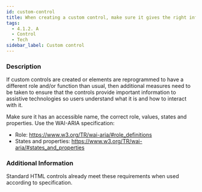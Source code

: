 ```yaml
---
id: custom-control
title: When creating a custom control, make sure it gives the right information to assistive technology
tags:
  - 4.1.2. A
  - Control
  - Tech
sidebar_label: Custom control
---
```


### Description

If custom controls are created or elements are reprogrammed to have a different role and/or function than usual, then additional measures need to be taken to ensure that the controls provide important information to assistive technologies so users understand what it is and how to interact with it.

Make sure it has an accessible name, the correct role, values, states and properties. Use the WAI-ARIA specification:
- Role: https://www.w3.org/TR/wai-aria/#role_definitions
- States and properties: https://www.w3.org/TR/wai-aria/#states_and_properties

### Additional Information

Standard HTML controls already meet these requirements when used according to specification.

